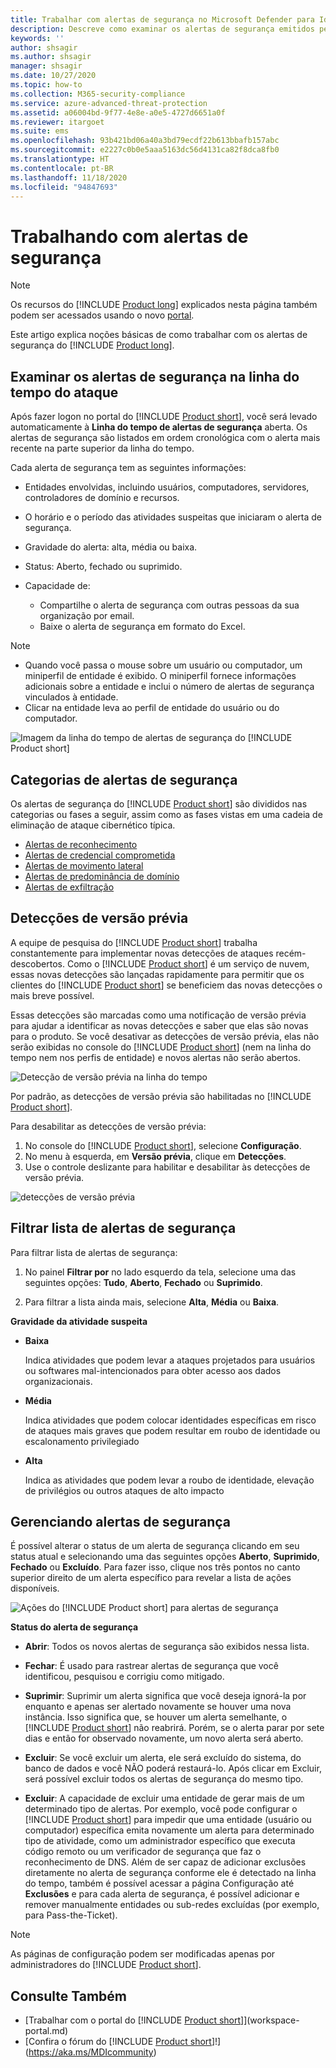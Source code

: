 ```yaml
---
title: Trabalhar com alertas de segurança no Microsoft Defender para Identidade
description: Descreve como examinar os alertas de segurança emitidos pelo Microsoft Defender para Identidade
keywords: ''
author: shsagir
ms.author: shsagir
manager: shsagir
ms.date: 10/27/2020
ms.topic: how-to
ms.collection: M365-security-compliance
ms.service: azure-advanced-threat-protection
ms.assetid: a06004bd-9f77-4e8e-a0e5-4727d6651a0f
ms.reviewer: itargoet
ms.suite: ems
ms.openlocfilehash: 93b421bd06a40a3bd79ecdf22b613bbafb157abc
ms.sourcegitcommit: e2227c0b0e5aaa5163dc56d4131ca82f8dca8fb0
ms.translationtype: HT
ms.contentlocale: pt-BR
ms.lasthandoff: 11/18/2020
ms.locfileid: "94847693"
---
```

# <a name="working-with-security-alerts"></a>Trabalhando com alertas de segurança

> [!NOTE]
> Os recursos do [!INCLUDE [Product long](includes/product-long.md)] explicados nesta página também podem ser acessados usando o novo [portal](https://portal.cloudappsecurity.com).

Este artigo explica noções básicas de como trabalhar com os alertas de segurança do [!INCLUDE [Product long](includes/product-long.md)].

<a name="review-suspicious-activities-on-the-attack-time-line"></a>

## <a name="review-security-alerts-on-the-attack-timeline"></a>Examinar os alertas de segurança na linha do tempo do ataque 

Após fazer logon no portal do [!INCLUDE [Product short](includes/product-short.md)], você será levado automaticamente à **Linha do tempo de alertas de segurança** aberta. Os alertas de segurança são listados em ordem cronológica com o alerta mais recente na parte superior da linha do tempo.

Cada alerta de segurança tem as seguintes informações:

- Entidades envolvidas, incluindo usuários, computadores, servidores, controladores de domínio e recursos.

- O horário e o período das atividades suspeitas que iniciaram o alerta de segurança.
- Gravidade do alerta: alta, média ou baixa.
- Status: Aberto, fechado ou suprimido.
- Capacidade de:
  - Compartilhe o alerta de segurança com outras pessoas da sua organização por email.
  - Baixe o alerta de segurança em formato do Excel.

> [!NOTE]
>
> - Quando você passa o mouse sobre um usuário ou computador, um miniperfil de entidade é exibido. O miniperfil fornece informações adicionais sobre a entidade e inclui o número de alertas de segurança vinculados à entidade.
> - Clicar na entidade leva ao perfil de entidade do usuário ou do computador.

![Imagem da linha do tempo de alertas de segurança do [!INCLUDE [Product short](includes/product-short.md)]](media/sa-timeline.png)

## <a name="security-alert-categories"></a>Categorias de alertas de segurança

Os alertas de segurança do [!INCLUDE [Product short](includes/product-short.md)] são divididos nas categorias ou fases a seguir, assim como as fases vistas em uma cadeia de eliminação de ataque cibernético típica.

- [Alertas de reconhecimento](reconnaissance-alerts.md)
- [Alertas de credencial comprometida](compromised-credentials-alerts.md)
- [Alertas de movimento lateral](lateral-movement-alerts.md)
- [Alertas de predominância de domínio](domain-dominance-alerts.md)
- [Alertas de exfiltração](exfiltration-alerts.md)

## <a name="preview-detections"></a>Detecções de versão prévia <a name="preview-detections"></a>

A equipe de pesquisa do [!INCLUDE [Product short](includes/product-short.md)] trabalha constantemente para implementar novas detecções de ataques recém-descobertos. Como o [!INCLUDE [Product short](includes/product-short.md)] é um serviço de nuvem, essas novas detecções são lançadas rapidamente para permitir que os clientes do [!INCLUDE [Product short](includes/product-short.md)] se beneficiem das novas detecções o mais breve possível.

Essas detecções são marcadas como uma notificação de versão prévia para ajudar a identificar as novas detecções e saber que elas são novas para o produto. Se você desativar as detecções de versão prévia, elas não serão exibidas no console do [!INCLUDE [Product short](includes/product-short.md)] (nem na linha do tempo nem nos perfis de entidade) e novos alertas não serão abertos.

![Detecção de versão prévia na linha do tempo](media/preview-detection-in-timeline.png)

Por padrão, as detecções de versão prévia são habilitadas no [!INCLUDE [Product short](includes/product-short.md)].

Para desabilitar as detecções de versão prévia:

1. No console do [!INCLUDE [Product short](includes/product-short.md)], selecione **Configuração**.
1. No menu à esquerda, em **Versão prévia**, clique em **Detecções**.
1. Use o controle deslizante para habilitar e desabilitar às detecções de versão prévia.

![detecções de versão prévia](media/preview-detections.png)

## <a name="filter-security-alerts-list"></a>Filtrar lista de alertas de segurança

Para filtrar lista de alertas de segurança:

1. No painel **Filtrar por** no lado esquerdo da tela, selecione uma das seguintes opções: **Tudo**, **Aberto**, **Fechado** ou **Suprimido**.

1. Para filtrar a lista ainda mais, selecione **Alta**, **Média** ou **Baixa**.

**Gravidade da atividade suspeita**

- **Baixa**

    Indica atividades que podem levar a ataques projetados para usuários ou softwares mal-intencionados para obter acesso aos dados organizacionais.

- **Média**

    Indica atividades que podem colocar identidades específicas em risco de ataques mais graves que podem resultar em roubo de identidade ou escalonamento privilegiado

- **Alta**

    Indica as atividades que podem levar a roubo de identidade, elevação de privilégios ou outros ataques de alto impacto

## <a name="managing-security-alerts"></a>Gerenciando alertas de segurança

É possível alterar o status de um alerta de segurança clicando em seu status atual e selecionando uma das seguintes opções **Aberto**, **Suprimido**, **Fechado** ou **Excluído**.
Para fazer isso, clique nos três pontos no canto superior direito de um alerta específico para revelar a lista de ações disponíveis.

![Ações do [!INCLUDE [Product short](includes/product-short.md)] para alertas de segurança](media/sa-actions.png)

**Status do alerta de segurança**

- **Abrir**: Todos os novos alertas de segurança são exibidos nessa lista.

- **Fechar**: É usado para rastrear alertas de segurança que você identificou, pesquisou e corrigiu como mitigado.

- **Suprimir**: Suprimir um alerta significa que você deseja ignorá-la por enquanto e apenas ser alertado novamente se houver uma nova instância. Isso significa que, se houver um alerta semelhante, o [!INCLUDE [Product short](includes/product-short.md)] não reabrirá. Porém, se o alerta parar por sete dias e então for observado novamente, um novo alerta será aberto.

- **Excluir**: Se você excluir um alerta, ele será excluído do sistema, do banco de dados e você NÃO poderá restaurá-lo. Após clicar em Excluir, será possível excluir todos os alertas de segurança do mesmo tipo.

- **Excluir**: A capacidade de excluir uma entidade de gerar mais de um determinado tipo de alertas. Por exemplo, você pode configurar o [!INCLUDE [Product short](includes/product-short.md)] para impedir que uma entidade (usuário ou computador) específica emita novamente um alerta para determinado tipo de atividade, como um administrador específico que executa código remoto ou um verificador de segurança que faz o reconhecimento de DNS. Além de ser capaz de adicionar exclusões diretamente no alerta de segurança conforme ele é detectado na linha do tempo, também é possível acessar a página Configuração até **Exclusões** e para cada alerta de segurança, é possível adicionar e remover manualmente entidades ou sub-redes excluídas (por exemplo, para Pass-the-Ticket).

> [!NOTE]
> As páginas de configuração podem ser modificadas apenas por administradores do [!INCLUDE [Product short](includes/product-short.md)].

## <a name="see-also"></a>Consulte Também

- [Trabalhar com o portal do [!INCLUDE [Product short](includes/product-short.md)]](workspace-portal.md)
- [Confira o fórum do [!INCLUDE [Product short](includes/product-short.md)]!](https://aka.ms/MDIcommunity)
